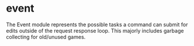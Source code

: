 # event
The Event module represents the possible tasks a command can submit for edits outside of the request response loop.
This majorly includes garbage collecting for old/unused games.